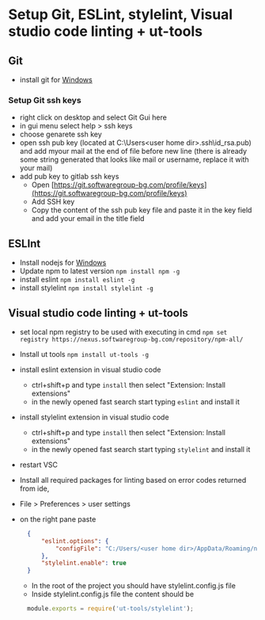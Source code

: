 # Setup Git, ESLint, stylelint, Visual studio code linting + ut-tools

## Git

- install git for [Windows](https://git-scm.com/downloads)

### Setup Git ssh keys

- right click on desktop and select Git Gui here
- in gui menu select help > ssh keys
- choose genarete ssh key
- open ssh pub key (located at C:\Users\<user home dir>\.ssh\id_rsa.pub) and add
  myour mail at the end of file before new line (there is    already some string
  generated that looks like mail or username, replace it with your mail)
- add pub key to gitlab ssh keys
  - Open [https://git.softwaregroup-bg.com/profile/keys](https://git.softwaregroup-bg.com/profile/keys)
  - Add SSH key
  - Copy the content of the ssh pub key file and paste it in the key field and
    add your email in the title field

## ESLInt

- Install nodejs for [Windows](https://nodejs.org/en/)
- Update npm to latest version `npm install npm -g`
- install eslint `npm install eslint -g`
- install stylelint `npm install stylelint -g`

## Visual studio code linting + ut-tools

- set local npm registry to be used with executing in cmd `npm set registry https://nexus.softwaregroup-bg.com/repository/npm-all/`
- Install ut tools `npm install ut-tools -g`
- install eslint extension in visual studio code
  - ctrl+shift+p and type `install` then select "Extension: Install extensions"
  - in the newly opened fast search start typing `eslint` and install it
- install stylelint extension in visual studio code
  - ctrl+shift+p and type `install` then select "Extension: Install extensions"
  - in the newly opened fast search start typing `stylelint` and install it
- restart VSC
- Install all required packages for linting based on error codes returned from ide,
- File > Preferences > user settings
- on the right pane paste

  ```json
    {
        "eslint.options": {
            "configFile": "C:/Users/<user home dir>/AppData/Roaming/npm/node_modules/ut-tools/eslint/.eslintrc"
        },
        "stylelint.enable": true
    }
  ```

  - In the root of the project you should have stylelint.config.js file
  - Inside stylelint.config.js file the content should be

  ```js
    module.exports = require('ut-tools/stylelint');
  ```
